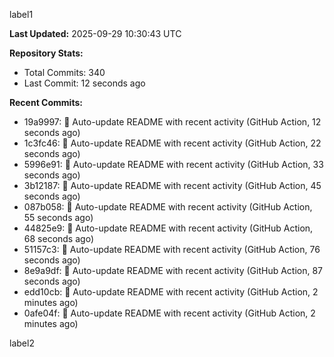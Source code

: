 
label1 
<!-- ACTIVITY_START -->
**Last Updated:** 2025-09-29 10:30:43 UTC

**Repository Stats:**
- Total Commits: 340
- Last Commit: 12 seconds ago

**Recent Commits:**
- 19a9997: 🤖 Auto-update README with recent activity (GitHub Action, 12 seconds ago)
- 1c3fc46: 🤖 Auto-update README with recent activity (GitHub Action, 22 seconds ago)
- 5996e91: 🤖 Auto-update README with recent activity (GitHub Action, 33 seconds ago)
- 3b12187: 🤖 Auto-update README with recent activity (GitHub Action, 45 seconds ago)
- 087b058: 🤖 Auto-update README with recent activity (GitHub Action, 55 seconds ago)
- 44825e9: 🤖 Auto-update README with recent activity (GitHub Action, 68 seconds ago)
- 51157c3: 🤖 Auto-update README with recent activity (GitHub Action, 76 seconds ago)
- 8e9a9df: 🤖 Auto-update README with recent activity (GitHub Action, 87 seconds ago)
- edd10cb: 🤖 Auto-update README with recent activity (GitHub Action, 2 minutes ago)
- 0afe04f: 🤖 Auto-update README with recent activity (GitHub Action, 2 minutes ago)
<!-- ACTIVITY_END -->

label2
